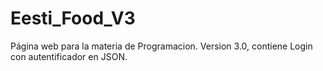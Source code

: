 # Eesti_Food_V3

Página web para la materia de Programacion. Version 3.0, contiene Login con autentificador en JSON.
